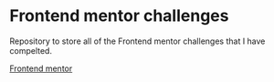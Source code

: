 # Frontend mentor challenges
Repository to store all of the Frontend mentor challenges that I have compelted.

[Frontend mentor](https://www.frontendmentor.io/)
